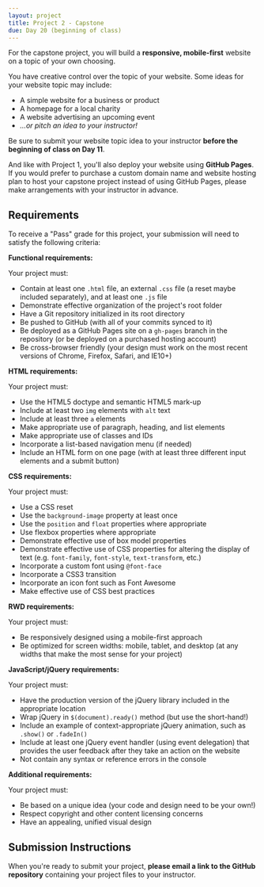 ```yaml
---
layout: project
title: Project 2 - Capstone
due: Day 20 (beginning of class)
---
```


For the capstone project, you will build a **responsive, mobile-first** website on a topic of your own choosing.

You have creative control over the topic of your website. Some ideas for your website topic may include:

- A simple website for a business or product
- A homepage for a local charity
- A website advertising an upcoming event
- *...or pitch an idea to your instructor!*

Be sure to submit your website topic idea to your instructor **before the beginning of class on Day 11**.

And like with Project 1, you'll also deploy your website using **GitHub Pages**. If you would prefer to purchase a custom domain name and website hosting plan to host your capstone project instead of using GitHub Pages, please make arrangements with your instructor in advance.

## Requirements

To receive a "Pass" grade for this project, your submission will need to satisfy the following criteria:

**Functional requirements:**

Your project must:

- Contain at least one `.html` file, an external `.css` file (a reset maybe included separately), and at least one `.js` file
- Demonstrate effective organization of the project's root folder
- Have a Git repository initialized in its root directory
- Be pushed to GitHub (with all of your commits synced to it)
- Be deployed as a GitHub Pages site on a `gh-pages` branch in the repository (or be deployed on a purchased hosting account)
- Be cross-browser friendly (your design must work on the most recent versions of Chrome, Firefox, Safari, and IE10+)

**HTML requirements:**

Your project must:

- Use the HTML5 doctype and semantic HTML5 mark-up
- Include at least two `img` elements with `alt` text
- Include at least three `a` elements
- Make appropriate use of paragraph, heading, and list elements
- Make appropriate use of classes and IDs
- Incorporate a list-based navigation menu (if needed)
- Include an HTML form on one page (with at least three different input elements and a submit button)

**CSS requirements:**

Your project must:

- Use a CSS reset
- Use the `background-image` property at least once
- Use the `position` and `float` properties where appropriate
- Use flexbox properties where appropriate
- Demonstrate effective use of box model properties
- Demonstrate effective use of CSS properties for altering the display of text (e.g. `font-family`, `font-style`, `text-transform`, etc.)
- Incorporate a custom font using `@font-face`
- Incorporate a CSS3 transition
- Incorporate an icon font such as Font Awesome
- Make effective use of CSS best practices

**RWD requirements:**

Your project must:

- Be responsively designed using a mobile-first approach
- Be optimized for screen widths: mobile, tablet, and desktop (at any widths that make the most sense for your project)

**JavaScript/jQuery requirements:**

Your project must:

- Have the production version of the jQuery library included in the appropriate location
- Wrap jQuery in `$(document).ready()` method (but use the short-hand!)
- Include an example of context-appropriate jQuery animation, such as `.show()` or `.fadeIn()`
- Include at least one jQuery event handler (using event delegation) that provides the user feedback after they take an action on the website
- Not contain any syntax or reference errors in the console

**Additional requirements:**

Your project must:

- Be based on a unique idea (your code and design need to be your own!)
- Respect copyright and other content licensing concerns
- Have an appealing, unified visual design

## Submission Instructions

When you're ready to submit your project, **please email a link to the GitHub repository** containing your project files to your instructor.
